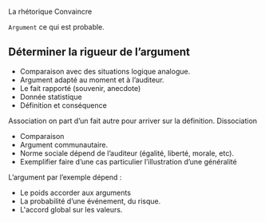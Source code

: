 La rhétorique 
Convaincre 

`Argument` ce qui est probable. 

## Déterminer la rigueur de l’argument

* Comparaison avec des situations logique analogue.
* Argument adapté au moment et à l’auditeur.
* Le fait rapporté (souvenir, anecdote)
* Donnée statistique
* Définition et conséquence

Association on part d’un fait autre pour arriver sur la définition.
Dissociation

* Comparaison
* Argument communautaire.
* Norme sociale dépend de l’auditeur (égalité, liberté, morale, etc).
* Exemplifier faire d’une cas particulier l’illustration d’une généralité

L’argument par l’exemple dépend :
* Le poids accorder aux arguments
* La probabilité d’une événement, du risque.
* L'accord global sur les valeurs.
